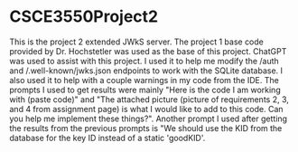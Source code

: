 # CSCE3550Project2
This is the project 2 extended JWkS server. The project 1 base code provided by Dr. Hochstetler was used as the base of this project. ChatGPT was used to assist with this project. I used it to help me modify the /auth and /.well-known/jwks.json endpoints to work with the SQLite database. I also used it to help with a couple warnings in my code from the IDE. The prompts I used to get results were mainly "Here is the code I am working with (paste code)" and "The attached picture (picture of requirements 2, 3, and 4 from assignment page) is what I would like to add to this code. Can you help me implement these things?". Another prompt I used after getting the results from the previous prompts is "We should use the KID from the database for the key ID instead of a static 'goodKID'.
